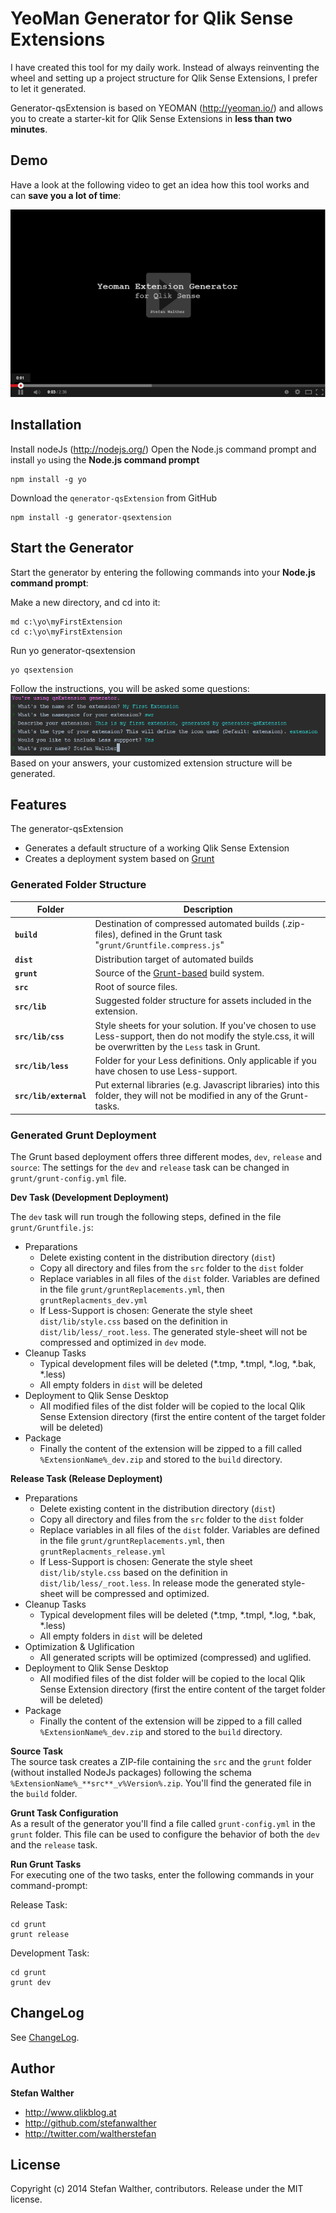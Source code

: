 # YeoMan Generator for Qlik Sense Extensions 

I have created this tool for my daily work. Instead of always reinventing the wheel and setting up a project structure for Qlik Sense Extensions, I prefer to let it generated. 

Generator-qsExtension is based on YEOMAN (http://yeoman.io/) and allows you to create a starter-kit for Qlik Sense Extensions in **less than two minutes**.


## Demo
Have a look at the following video to get an idea how this tool works and can **save you a lot of time**:

[![](https://raw.githubusercontent.com/QlikDev/generator-qsExtension/master/resources/qsExtension_Generator_YouTube.png)](http://youtu.be/nN85C3JxZtU)

## Installation

Install nodeJs (http://nodejs.org/)
Open the Node.js command prompt and install `yo` using the **Node.js command prompt**
 

    npm install -g yo


Download the `qenerator-qsExtension` from GitHub

    npm install -g generator-qsextension

## Start the Generator

Start the generator by entering the following commands into your **Node.js command prompt**:


Make a new directory, and cd into it:

    md c:\yo\myFirstExtension
    cd c:\yo\myFirstExtension


Run yo generator-qsextension

    yo qsextension

Follow the instructions, you will be asked some questions:
![](resources/qsExtension_Generator_Questions.png)
Based on your answers, your customized extension structure will be generated.

## Features

The generator-qsExtension
* Generates a default structure of a working Qlik Sense Extension
* Creates a deployment system based on [Grunt](http://gruntjs.com/)

### Generated Folder Structure

| Folder 				| Description 											|
| --------------------- | -----------------------------------------------------	|
| **`build`**			| Destination of compressed automated builds (.zip-files), defined in the Grunt task "`grunt/Gruntfile.compress.js`"
| **`dist`**			| Distribution target of automated builds
| **`grunt`**			| Source of the [Grunt-based](http://gruntjs.com/) build system.
| **`src`**				| Root of source files.
| **`src/lib`**			| Suggested folder structure for assets included in the extension.
| **`src/lib/css`**		| Style sheets for your solution. If you've chosen to use Less-support, then do not modify the style.css, it will be overwritten by the `Less` task in Grunt.
| **`src/lib/less`**	| Folder for your Less definitions. Only applicable if you have chosen to use Less-support.
| **`src/lib/external`**| Put external libraries (e.g. Javascript libraries) into this folder, they will not be modified in any of the Grunt-tasks.

### Generated Grunt Deployment
The Grunt based deployment offers three different modes, `dev`, `release` and `source`:
The settings for the `dev` and `release` task can be changed in `grunt/grunt-config.yml` file.

**Dev Task (Development Deployment)**  

The `dev` task will run trough the following steps, defined in the file `grunt/Gruntfile.js`:

* Preparations
	* Delete existing content in the distribution directory (`dist`)
	* Copy all directory and files from the `src` folder to the `dist` folder
	* Replace variables in all files of the `dist` folder. Variables are defined in the file `grunt/gruntReplacements.yml`, then `gruntReplacments_dev.yml`
	* If Less-Support is chosen: Generate the style sheet `dist/lib/style.css` based on the definition in `dist/lib/less/_root.less`. The generated style-sheet will not be compressed and optimized in `dev` mode.
* Cleanup Tasks
	* Typical development files will be deleted (*.tmp, *.tmpl, *.log, *.bak, *.less)
	* All empty folders in `dist` will be deleted
* Deployment to Qlik Sense Desktop
	* All modified files of the dist folder will be copied to the local Qlik Sense Extension directory (first the entire content of the target folder will be deleted)
* Package
	* Finally the content of the extension will be zipped to a fill called `%ExtensionName%_dev.zip` and stored to the `build` directory. 

**Release Task (Release Deployment)**

* Preparations
	* Delete existing content in the distribution directory (`dist`)
	* Copy all directory and files from the `src` folder to the `dist` folder
	* Replace variables in all files of the `dist` folder. Variables are defined in the file `grunt/gruntReplacements.yml`, then `gruntReplacments_release.yml`
	* If Less-Support is chosen: Generate the style sheet `dist/lib/style.css` based on the definition in `dist/lib/less/_root.less`. In release mode the generated style-sheet will be compressed and optimized.
* Cleanup Tasks
	* Typical development files will be deleted (*.tmp, *.tmpl, *.log, *.bak, *.less)
	* All empty folders in `dist` will be deleted
* Optimization & Uglification
	* All generated scripts will be optimized (compressed) and uglified.
* Deployment to Qlik Sense Desktop
	* All modified files of the dist folder will be copied to the local Qlik Sense Extension directory (first the entire content of the target folder will be deleted)
* Package
	* Finally the content of the extension will be zipped to a fill called `%ExtensionName%_dev.zip` and stored to the `build` directory. 

**Source Task**  
The source task creates a ZIP-file containing the `src` and the `grunt` folder (without installed NodeJs packages) following the schema `%ExtensionName%_**src**_v%Version%.zip`. You'll find the generated file in the `build` folder.

**Grunt Task Configuration**  
As a result of the generator you'll find a file called `grunt-config.yml` in the `grunt` folder.
This file can be used to configure the behavior of both the `dev` and the `release` task.

**Run Grunt Tasks**  
For executing one of the two tasks, enter the following commands in your command-prompt:

Release Task:

    cd grunt
    grunt release

Development Task:

    cd grunt
    grunt dev

## ChangeLog

See [ChangeLog](ChangeLog.md).

## Author
**Stefan Walther** 
* http://www.qlikblog.at
* http://github.com/stefanwalther
* http://twitter.com/waltherstefan

## License
Copyright (c) 2014 Stefan Walther, contributors.
Release under the MIT license.

